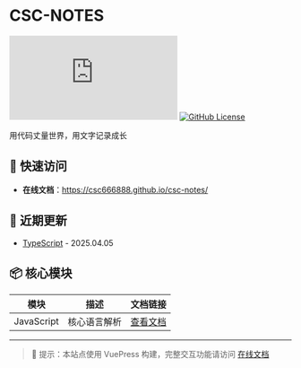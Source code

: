 # CSC-NOTES

![VuePress Site](https://img.shields.io/badge/VuePress-站点-blue?logo=vue.js)
[![GitHub License](https://img.shields.io/github/license/csc666888/csc-notes)](LICENSE)

用代码丈量世界，用文字记录成长

## 🚀 快速访问
- ​**​在线文档​**​：<https://csc666888.github.io/csc-notes/>

## 🎯 近期更新
- [TypeScript](https://csc666888.github.io/csc-notes/notes/typescript/) - 2025.04.05

## 📦 核心模块
| 模块 | 描述 | 文档链接 |
|------|------|---------|
| JavaScript | 核心语言解析 | [查看文档](https://csc666888.github.io/csc-notes/notes/javascript/) |

---

> 📌 提示：本站点使用 VuePress 构建，完整交互功能请访问 [在线文档](https://csc666888.github.io/csc-notes/)